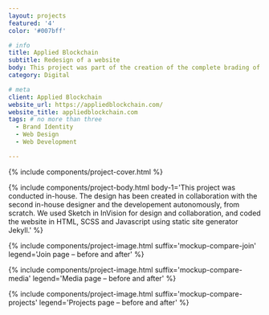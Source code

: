 ```yaml
---
layout: projects
featured: '4'
color: '#007bff'

# info
title: Applied Blockchain
subtitle: Redesign of a website
body: This project was part of the creation of the complete brading of Applied Blockchain, a blockchain consultancy and development startup. I was brought onboard, alongside another designer, to create from scratch what would become the company's brand identity. One of the biggest part of that job was to rebrand the website.
category: Digital

# meta
client: Applied Blockchain
website_url: https://appliedblockchain.com/
website_title: appliedblockchain.com
tags: # no more than three
  - Brand Identity
  - Web Design
  - Web Development

---
```


{% include components/project-cover.html %}

{% include components/project-body.html
  body-1='This project was conducted in-house. The design has been created in collaboration with the second in-house designer and the developement autonomously, from scratch. We used Sketch in InVision for design and collaboration, and coded the website in HTML, SCSS and Javascript using static site generator Jekyll.'
%}

{% include components/project-image.html 
  suffix='mockup-compare-join'
  legend='Join page – before and after'
%}

{% include components/project-image.html 
  suffix='mockup-compare-media'
  legend='Media page – before and after'
%}

{% include components/project-image.html 
  suffix='mockup-compare-projects'
  legend='Projects page – before and after'
%}
